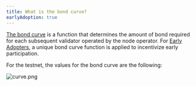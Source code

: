 ```yaml
---
title: What is the bond curve?
earlyAdoption: true
---
```


[The bond curve](https://operatorportal.lido.fi/modules/community-staking-module#block-2d1c307d95fc4f8ab7c32b7584f795cf) is a function that determines the amount of bond required for each subsequent validator operated by the node operator. For [Early Adopters](https://operatorportal.lido.fi/modules/community-staking-module#block-ef60a1fa96ae4c7995dd7794de2a3e22), a unique bond curve function is applied to incentivize early participation.

For the testnet, the values for the bond curve are the following:

![curve.png](/assets/curve-ea.png)
